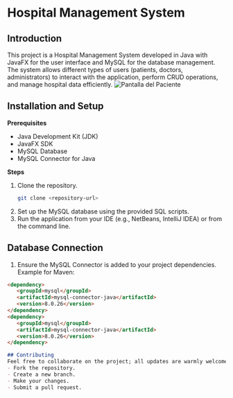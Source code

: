 # Hospital Management System

## Introduction

This project is a Hospital Management System developed in Java with JavaFX for the user interface and MySQL for the database management.
The system allows different types of users (patients, doctors, administrators) to interact with the application, perform CRUD operations, 
and manage hospital data efficiently.
![Pantalla del Paciente](https://i.postimg.cc/9Qq7h3vC/Pantalla-Del-Paciente.png)

## Installation and Setup
**Prerequisites**
-  Java Development Kit (JDK)
-  JavaFX SDK
-  MySQL Database
-  MySQL Connector for Java
  
**Steps**
1. Clone the repository.
   ```sh
   git clone <repository-url>
2. Set up the MySQL database using the provided SQL scripts.
3. Run the application from your IDE (e.g., NetBeans, IntelliJ IDEA) or from the command line.
## Database Connection
1. Ensure the MySQL Connector is added to your project dependencies. Example for Maven:
 ```markdown
<dependency>
    <groupId>mysql</groupId>
    <artifactId>mysql-connector-java</artifactId>
    <version>8.0.26</version>
</dependency>
<dependency>
    <groupId>mysql</groupId>
    <artifactId>mysql-connector-java</artifactId>
    <version>8.0.26</version>
</dependency>

## Contributing
Feel free to collaborate on the project; all updates are warmly welcomed. 😺
- Fork the repository.
- Create a new branch.
- Make your changes.
- Submit a pull request.


